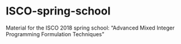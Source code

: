 # ISCO-spring-school
Material for the ISCO 2018 spring school: “Advanced Mixed Integer Programming Formulation Techniques”
